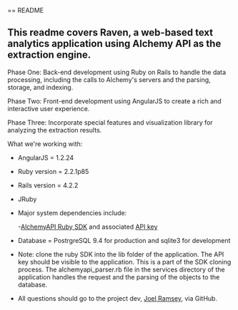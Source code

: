 == README

## This readme covers Raven, a web-based text analytics application using Alchemy API as the extraction engine.

Phase One: Back-end development using Ruby on Rails to handle the data processing, including the calls to Alchemy's servers and the parsing, storage, and indexing.

Phase Two: Front-end development using AngularJS to create a rich and interactive user experience.

Phase Three: Incorporate special features and visualization library for analyzing the extraction results.

What we're working with:

* AngularJS = 1.2.24

* Ruby version = 2.2.1p85

* Rails version = 4.2.2

* JRuby

* Major system dependencies include:


    -[AlchemyAPI Ruby SDK](https://github.com/AlchemyAPI/alchemyapi_ruby) and associated [API key](http://www.alchemyapi.com/api/register.html)

* Database = PostrgreSQL 9.4 for production and sqlite3 for development

* Note: clone the ruby SDK into the lib folder of the application. The API key should be visible to the application. This is a part of the SDK cloning process. The alchemyapi_parser.rb file in the services directory of the application handles the request and the parsing of the objects to the database.

* All questions should go to the project dev, [Joel Ramsey](https://github.com/granttaylor0710), via GitHub.